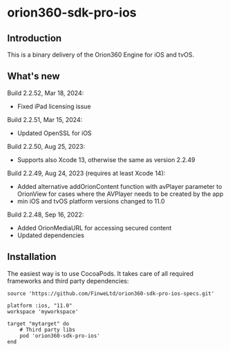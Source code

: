 orion360-sdk-pro-ios
==================

Introduction
-------

This is a binary delivery of the Orion360 Engine for iOS and tvOS.

What's new
-------
Build 2.2.52, Mar 18, 2024:
* Fixed iPad licensing issue

Build 2.2.51, Mar 15, 2024:
* Updated OpenSSL for iOS

Build 2.2.50, Aug 25, 2023:
* Supports also Xcode 13, otherwise the same as version 2.2.49

Build 2.2.49, Aug 24, 2023 (requires at least Xcode 14):
* Added alternative addOrionContent function with avPlayer parameter to OrionView for cases where the AVPlayer needs to be created by the app
* min iOS and tvOS platform versions changed to 11.0

Build 2.2.48, Sep 16, 2022:
* Added OrionMediaURL for accessing secured content
* Updated dependencies

Installation
-------

The easiest way is to use CocoaPods. It takes care of all required frameworks and third party dependencies:

```
source 'https://github.com/FinweLtd/orion360-sdk-pro-ios-specs.git'

platform :ios, "11.0"
workspace 'myworkspace'

target "mytarget" do
    # Third party libs
    pod 'orion360-sdk-pro-ios'
end
```
